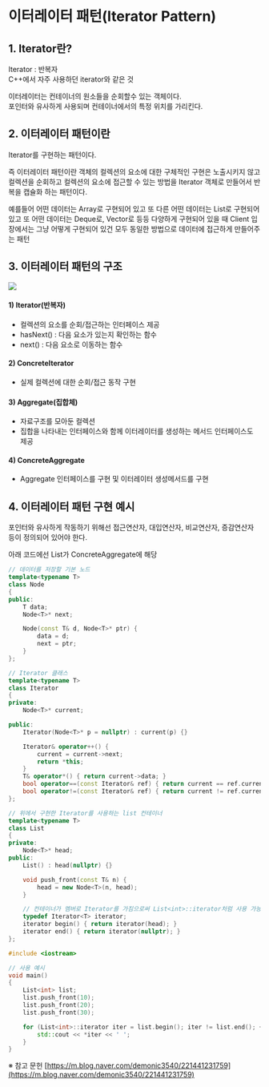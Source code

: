 # 이터레이터 패턴(Iterator Pattern)


## 1. Iterator란?
 
Iterator : 반복자  
C++에서 자주 사용하던 iterator와 같은 것  

이터레이터는 컨테이너의 원소들을 순회할수 있는 객체이다.  
포인터와 유사하게 사용되며 컨테이너에서의 특정 위치를 가리킨다.


## 2. 이터레이터 패턴이란

Iterator를 구현하는 패턴이다.  

즉 이터레이터 패턴이란 객체의 컬렉션의 요소에 대한 구체적인 구현은 노출시키지 않고  
컬렉션을 순회하고 컬렉션의 요소에 접근할 수 있는 방법을 Iterator 객체로 만들어서 반복을 캡슐화 하는 패턴이다.  

예를들어 어떤 데이터는 Array로 구현되어 있고 또 다른 어떤 데이터는 List로 구현되어 있고 또 어떤 데이터는 Deque로, Vector로 등등 다양하게 구현되어 있을 때 Client 입장에서는 그냥 어떻게 구현되어 있건 모두 동일한 방법으로 데이터에 접근하게 만들어주는 패턴


## 3. 이터레이터 패턴의 구조

![](https://blog.kakaocdn.net/dn/PylbS/btsHl3WrNFW/bDkeaSAiZ7cn64qKJFkvHK/img.png)

#### 1) Iterator(반복자)
- 컬렉션의 요소를 순회/접근하는 인터페이스 제공
- hasNext() : 다음 요소가 있는지 확인하는 함수
- next() : 다음 요소로 이동하는 함수

#### 2) ConcreteIterator
- 실제 컬렉션에 대한 순회/접근 동작 구현

#### 3) Aggregate(집합체)
- 자료구조를 모아둔 컬렉션
- 집합을 나타내는 인터페이스와 함께 이터레이터를 생성하는 메서드 인터페이스도 제공

#### 4) ConcreteAggregate
- Aggregate 인터페이스를 구현 및 이터레이터 생성메서드를 구현


## 4. 이터레이터 패턴 구현 예시

포인터와 유사하게 작동하기 위해선 접근연산자, 대입연산자, 비교연산자, 증감연산자 등이 정의되어 있어야 한다.

아래 코드에선 List가 ConcreteAggregate에 해당
```C++
// 데이터를 저장할 기본 노드
template<typename T>
class Node
{
public:
	T data;
	Node<T>* next;

	Node(const T& d, Node<T>* ptr) {
		data = d;
		next = ptr;
	}
};

// Iterator 클래스
template<typename T>
class Iterator 
{
private:
	Node<T>* current;

public:
	Iterator(Node<T>* p = nullptr) : current(p) {}

	Iterator& operator++() {
		current = current->next;
		return *this;
	}
	T& operator*() { return current->data; }
	bool operator==(const Iterator& ref) { return current == ref.current; }
	bool operator!=(const Iterator& ref) { return current != ref.current; }
};

// 위에서 구현한 Iterator를 사용하는 list 컨테이너
template<typename T>
class List 
{
private:
	Node<T>* head;
public:
	List() : head(nullptr) {}

	void push_front(const T& n) {
		head = new Node<T>(n, head);
	}

	// 컨테이너가 멤버로 Iterator를 가짐으로써 List<int>::iterator처럼 사용 가능
	typedef Iterator<T> iterator; 
	iterator begin() { return iterator(head); }
	iterator end() { return iterator(nullptr); }
};

#include <iostream>

// 사용 예시
void main()
{
	List<int> list;
	list.push_front(10);
	list.push_front(20);
	list.push_front(30);

	for (List<int>::iterator iter = list.begin(); iter != list.end(); ++iter) {
		std::cout << *iter << ' ';
	}
}
```






※ 참고 문헌
[https://m.blog.naver.com/demonic3540/221441231759](https://m.blog.naver.com/demonic3540/221441231759)
